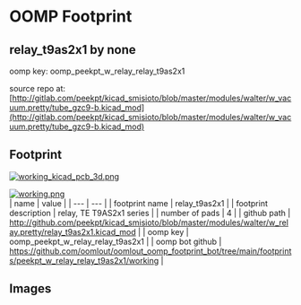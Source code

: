 # OOMP Footprint  
## relay_t9as2x1  by none  
  
oomp key: oomp_peekpt_w_relay_relay_t9as2x1  
  
source repo at: [http://gitlab.com/peekpt/kicad_smisioto/blob/master/modules/walter/w_vacuum.pretty/tube_gzc9-b.kicad_mod](http://gitlab.com/peekpt/kicad_smisioto/blob/master/modules/walter/w_vacuum.pretty/tube_gzc9-b.kicad_mod)  
## Footprint  
  
[![working_kicad_pcb_3d.png](working_kicad_pcb_3d_600.png)](working_kicad_pcb_3d.png)  
  
[![working.png](working_600.png)](working.png)  
| name | value | 
| --- | --- | 
| footprint name | relay_t9as2x1 | 
| footprint description | relay, TE T9AS2x1 series | 
| number of pads | 4 | 
| github path | http://github.com/peekpt/kicad_smisioto/blob/master/modules/walter/w_relay.pretty/relay_t9as2x1.kicad_mod | 
| oomp key | oomp_peekpt_w_relay_relay_t9as2x1 | 
| oomp bot github | https://github.com/oomlout/oomlout_oomp_footprint_bot/tree/main/footprints/peekpt_w_relay_relay_t9as2x1/working | 
## Images  
